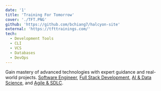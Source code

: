 ```yaml
---
date: '1'
title: 'Training For Tomorrow'
cover: './TFT.PNG'
github: 'https://github.com/bchiang7/halcyon-site'
external: 'https://tfttrainings.com/'
tech:
  - Development Tools
  - CLI
  - VCS
  - Databases
  - DevOps
---
```


Gain mastery of advanced technologies with expert guidance and real-world projects. [Software Engineer](), [Full Stack Development](), [AI & Data Science](), and [Agile & SDLC]().
